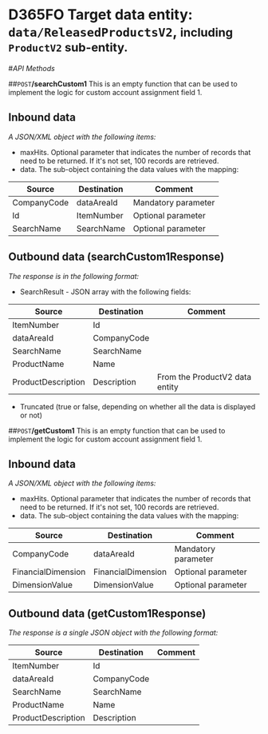 # D365FO Target data entity: `data/ReleasedProductsV2`, <span style='font-size:smaller'>including `ProductV2` sub-entity.</span>

#_API Methods_

##`POST`**/searchCustom1**
This is an empty function that can be used to implement the logic for custom account assignment field 1.

## Inbound data

_A JSON/XML object with the following items:_
- maxHits. Optional parameter that indicates the number of records that need to be returned. If it's not set, 100 records are retrieved.
- data. The sub-object containing the data values with the mapping:

| Source | Destination | Comment |
|--|--|--|
| CompanyCode | dataAreaId | Mandatory parameter |
| Id | ItemNumber | Optional parameter |
| SearchName | SearchName | Optional parameter |

## Outbound data (searchCustom1Response)
_The response is in the following format:_
- SearchResult - JSON array with the following fields:

| Source | Destination | Comment |
|--|--|--|
| ItemNumber | Id| |
| dataAreaId | CompanyCode |
| SearchName | SearchName | | 
| ProductName| Name | |
| ProductDescription | Description | From the ProductV2 data entity |
- Truncated (true or false, depending on whether all the data is displayed or not)

##`POST`**/getCustom1**
This is an empty function that can be used to implement the logic for custom account assignment field 1.

## Inbound data

_A JSON/XML object with the following items:_
- maxHits. Optional parameter that indicates the number of records that need to be returned. If it's not set, 100 records are retrieved.
- data. The sub-object containing the data values with the mapping:

| Source | Destination | Comment |
|--|--|--|
| CompanyCode | dataAreaId | Mandatory parameter |
| FinancialDimension | FinancialDimension | Optional parameter |
| DimensionValue | DimensionValue | Optional parameter |

## Outbound data (getCustom1Response)
_The response is a single JSON object with the following format:_

| Source | Destination | Comment |
|--|--|--|
| ItemNumber | Id| |
| dataAreaId | CompanyCode |
| SearchName | SearchName | | 
| ProductName| Name | |
| ProductDescription | Description | |


